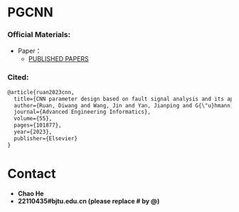 #  PGCNN


### Official Materials:
 - Paper： 
   - [PUBLISHED PAPERS](https://doi.org/10.1016/j.aei.2023.101877)

### Cited:
```html
@article{ruan2023cnn,
  title={CNN parameter design based on fault signal analysis and its application in bearing fault diagnosis},
  author={Ruan, Diwang and Wang, Jin and Yan, Jianping and G{\"u}hmann, Clemens},
  journal={Advanced Engineering Informatics},
  volume={55},
  pages={101877},
  year={2023},
  publisher={Elsevier}
}
```
 

# Contact
- **Chao He**
- **22110435#bjtu.edu.cn   (please replace # by @)**
